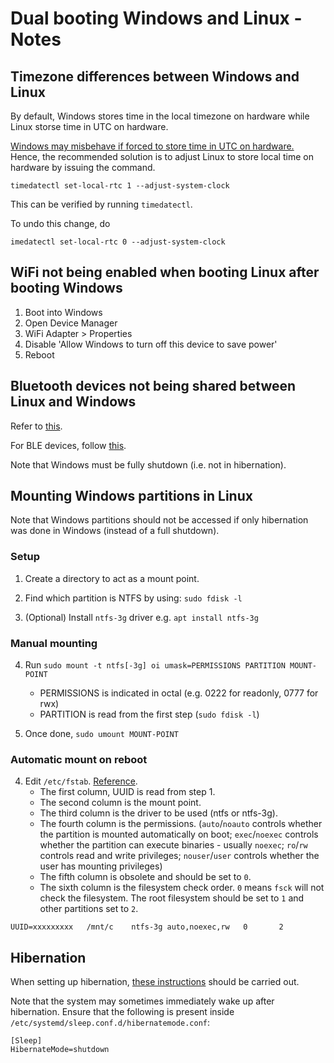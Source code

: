 # Dual booting Windows and Linux - Notes

## Timezone differences between Windows and Linux

By default, Windows stores time in the local timezone on hardware while Linux storse time in UTC on hardware.

[Windows may misbehave if forced to store time in UTC on
hardware.](https://www.howtogeek.com/323390/how-to-fix-windows-and-linux-showing-different-times-when-dual-booting/)
Hence, the recommended solution is to adjust Linux to store local time on hardware by issuing the command.
```
timedatectl set-local-rtc 1 --adjust-system-clock
```

This can be verified by running `timedatectl`.

To undo this change, do
```
imedatectl set-local-rtc 0 --adjust-system-clock
```



## WiFi not being enabled when booting Linux after booting Windows

1. Boot into Windows
2. Open Device Manager
3. WiFi Adapter > Properties
4. Disable 'Allow Windows to turn off this device to save power'
5. Reboot


## Bluetooth devices not being shared between Linux and Windows

Refer to [this](https://wiki.archlinux.org/title/Bluetooth#Dual_boot_pairing).

For BLE devices, follow
[this](https://wiki.archlinux.org/title/Bluetooth#Dual_boot_pairing).

Note that Windows must be fully shutdown (i.e. not in hibernation).


## Mounting Windows partitions in Linux

Note that Windows partitions should not be accessed if only hibernation was
done in Windows (instead of a full shutdown).

### Setup

1. Create a directory to act as a mount point.

2. Find which partition is NTFS by using:
    `sudo fdisk -l`

3. (Optional) Install `ntfs-3g` driver e.g. `apt install ntfs-3g`

### Manual mounting

4. Run `sudo mount -t ntfs[-3g] oi umask=PERMISSIONS PARTITION MOUNT-POINT`
    - PERMISSIONS is indicated in octal (e.g. 0222 for readonly, 0777 for rwx)
    - PARTITION is read from the first step (`sudo fdisk -l`)

5. Once done, `sudo umount MOUNT-POINT`

### Automatic mount on reboot

4. Edit `/etc/fstab`. [Reference](https://www.redhat.com/sysadmin/etc-fstab).
    - The first column, UUID is read from step 1.
    - The second column is the mount point.
    - The third column is the driver to be used (ntfs or ntfs-3g).
    - The fourth column is the permissions. (`auto`/`noauto` controls whether the partition is mounted automatically on
      boot; `exec`/`noexec` controls whether the partition can execute binaries - usually `noexec`; `ro`/`rw` controls
      read and write privileges; `nouser`/`user` controls whether the user has mounting privileges)
    - The fifth column is obsolete and should be set to `0`.
    - The sixth column is the filesystem check order. `0` means `fsck` will not check the filesystem. The root
      filesystem should be set to `1` and other partitions set to `2`.

```
UUID=xxxxxxxxx   /mnt/c    ntfs-3g auto,noexec,rw   0       2
```

## Hibernation

When setting up hibernation, [these instructions](https://wiki.archlinux.org/title/Power_management/Suspend_and_hibernate#Hibernation) should be carried out.

Note that the system may sometimes immediately wake up after hibernation. Ensure that the following is present inside `/etc/systemd/sleep.conf.d/hibernatemode.conf`:
```
[Sleep]
HibernateMode=shutdown
```

